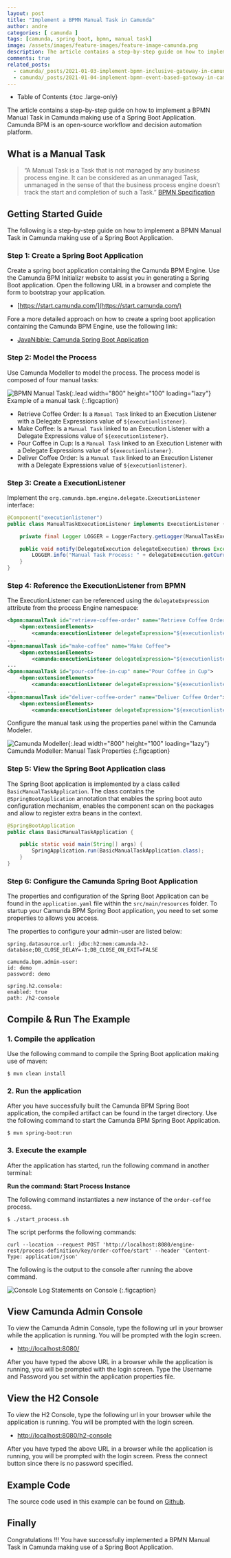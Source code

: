 ```yaml
---
layout: post
title: "Implement a BPMN Manual Task in Camunda"
author: andre
categories: [ camunda ]
tags: [camunda, spring boot, bpmn, manual task]
image: /assets/images/feature-images/feature-image-camunda.png
description: The article contains a step-by-step guide on how to implement a BPMN Manual Task in Camunda making use of a Spring Boot Application.
comments: true
related_posts:
  - camunda/_posts/2021-01-03-implement-bpmn-inclusive-gateway-in-camunda.md
  - camunda/_posts/2021-01-04-implement-bpmn-event-based-gateway-in-camunda.md
---
```


- Table of Contents
{:toc .large-only}

The article contains a step-by-step guide on how to implement a BPMN Manual Task in Camunda making use of a Spring Boot Application. Camunda BPM is an open-source workflow and decision automation platform.

## What is a Manual Task
> “A Manual Task is a Task that is not managed by any business process engine. It can be considered as an unmanaged Task, unmanaged in the sense of that the business process engine doesn’t track the start and completion of such a Task.” [BPMN Specification](https://www.omg.org/spec/BPMN/2.0.2/PDF)

## Getting Started Guide
The following is a step-by-step guide on how to implement a BPMN Manual Task in Camunda making use of a Spring Boot Application. 

### Step 1: Create a Spring Boot Application
Create a spring boot application containing the Camunda BPM Engine. Use the Camunda BPM Initializr website to assist you 
in generating a Spring Boot application. Open the following URL in a browser and complete the form to bootstrap your application.

* [https://start.camunda.com/](https://start.camunda.com/)

Fore a more detailed approach on how to create a spring boot application containing the Camunda BPM Engine, use 
the following link:

* [JavaNibble: Camunda Spring Boot Application](/how-to-create-a-camunda-bpm-spring-boot-application/)

### Step 2: Model the Process
Use Camunda Modeller to model the process. The process model is composed of four manual tasks:

![BPMN Manual Task](/assets/images/posts/bpmn-manual-task/camunda-bpmn-manual-task.png){:.lead width="800" height="100" loading="lazy"}
Example of a manual task
{:.figcaption}

* Retrieve Coffee Order: Is a `Manual Task` linked to an Execution Listener with a Delegate Expressions value of `${executionlistener}`.
* Make Coffee: Is a `Manual Task` linked to an Execution Listener with a Delegate Expressions value of `${executionlistener}`.
* Pour Coffee in Cup: Is a `Manual Task` linked to an Execution Listener with a Delegate Expressions value of `${executionlistener}`.
* Deliver Coffee Order: Is a `Manual Task` linked to an Execution Listener with a Delegate Expressions value of `${executionlistener}`.


### Step 3: Create a ExecutionListener
Implement the `org.camunda.bpm.engine.delegate.ExecutionListener` interface:

```java
@Component("executionlistener")
public class ManualTaskExecutionListener implements ExecutionListener {

    private final Logger LOGGER = LoggerFactory.getLogger(ManualTaskExecutionListener.class.getName());

    public void notify(DelegateExecution delegateExecution) throws Exception {
        LOGGER.info("Manual Task Process: " + delegateExecution.getCurrentActivityName());
    }
}
```

### Step 4: Reference the ExecutionListener from BPMN
The ExecutionListener can be referenced using the `delegateExpression` attribute from the process Engine namespace:

```xml
<bpmn:manualTask id="retrieve-coffee-order" name="Retrieve Coffee Order">
    <bpmn:extensionElements>
        <camunda:executionListener delegateExpression="${executionlistener}" event="start" />
...
<bpmn:manualTask id="make-coffee" name="Make Coffee">
    <bpmn:extensionElements>
        <camunda:executionListener delegateExpression="${executionlistener}" event="start" />
...
<bpmn:manualTask id="pour-coffee-in-cup" name="Pour Coffee in Cup">
    <bpmn:extensionElements>
        <camunda:executionListener delegateExpression="${executionlistener}" event="start" />
...
<bpmn:manualTask id="deliver-coffee-order" name="Deliver Coffee Order">
    <bpmn:extensionElements>
        <camunda:executionListener delegateExpression="${executionlistener}" event="start" />
```

Configure the manual task using the properties panel within the Camunda Modeler.

![Camunda Modeller](/assets/images/posts/bpmn-manual-task/camunda-modeller-bpmn-manual-task.png){:.lead width="800" height="100" loading="lazy"}
Camunda Modeller: Manual Task Properties
{:.figcaption}

### Step 5: View the Spring Boot Application class
The Spring Boot application is implemented by a class called `BasicManualTaskApplication`. The class contains the `@SpringBootApplication` annotation that enables the spring boot auto configuration mechanism, enables the component scan on the packages and allow to register extra beans in the context. 

```java
@SpringBootApplication
public class BasicManualTaskApplication {

    public static void main(String[] args) {
        SpringApplication.run(BasicManualTaskApplication.class);
    }
}
```

### Step 6: Configure the Camunda Spring Boot Application
The properties and configuration of the Spring Boot Application can be found in the `application.yaml` file within the `src/main/resources` folder. To startup your Camunda BPM Spring Boot application, you need to set some properties to allows you access. 

The properties to configure your admin-user are listed below:

```properties
spring.datasource.url: jdbc:h2:mem:camunda-h2-database;DB_CLOSE_DELAY=-1;DB_CLOSE_ON_EXIT=FALSE

camunda.bpm.admin-user:
id: demo
password: demo

spring.h2.console:
enabled: true
path: /h2-console
```


## Compile & Run The Example

### 1. Compile the application
Use the following command to compile the Spring Boot application making use of maven:

```shell
$ mvn clean install
```

### 2. Run the application
After you have successfully built the Camunda BPM Spring Boot application, the compiled artifact can be found in the
target directory. Use the following command to start the Camunda BPM Spring Boot Application.

```shell
$ mvn spring-boot:run
```

### 3. Execute the example
After the application has started, run the following command in another terminal:

**Run the command: Start Process Instance**

The following command instantiates a new instance of the `order-coffee` process.

```shell
$ ./start_process.sh
```

The script performs the following commands:

```shell
curl --location --request POST 'http://localhost:8080/engine-rest/process-definition/key/order-coffee/start' --header 'Content-Type: application/json'
``` 

The following is the output to the console after running the above command.

![Console](/assets/images/posts/bpmn-manual-task/console-camunda-bpmn-manual-task.png)
Log Statements on Console
{:.figcaption}


## View Camunda Admin Console
To view the Camunda Admin Console, type the following url in your browser while the application is running. You will be prompted with the login screen.

* [http://localhost:8080/](http://localhost:8080/)

After you have typed the above URL in a browser while the application is running, you will be prompted with the login screen. Type the Username and Password you set within the application properties file.


## View the H2 Console
To view the H2 Console, type the following url in your browser while the application is running. You will be prompted with the login screen.

* [http://localhost:8080/h2-console](http://localhost:8080/h2-console)

After you have typed the above URL in a browser while the application is running, you will be prompted with the login screen. Press the connect button since there is no password specified.

## Example Code
The source code used in this example can be found on [Github](https://github.com/javanibble/camunda-bpmn-manual-task).

## Finally 
Congratulations !!! You have successfully implemented a BPMN Manual Task in Camunda making use of a Spring Boot Application. 

